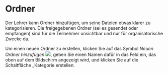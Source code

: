 # Ordner

Der Lehrer kann Ordner hinzufügen, um seine Dateien etwas klarer zu kategorisieren. Die freigegebenen Ordner \(sei es gesendet oder empfangen\) sind für die Teilnehmer unsichtbar und nur für organisatorische Zwecke da.

Um einen neuen Ordner zu erstellen, klicken Sie auf das Symbol _Neuen Ordner hinzufügen_ ![](../../.gitbook/assets/graphics254%20%283%29.png), geben Sie einen Namen dafür in das Feld ein, das oben auf dem Bildschirm angezeigt wird, und klicken Sie auf die Schaltfläche \_Kategorie erstellen.

